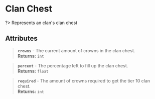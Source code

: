 # Clan Chest

?> Represents an clan's clan chest

## Attributes

> **`crowns`** - The current amount of crowns in the clan chest.    
**Returns:** `int`

> **`percent`** - The percentage left to fill up the clan chest.    
**Returns:** `float`

> **`required`** - The amount of crowns required to get the tier 10 clan chest.    
**Returns:** `int`